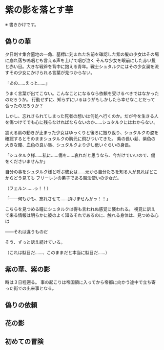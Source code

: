 # 紫の影を落とす華

※ 書きかけです。

## 偽りの華

夕日刺す集合墓地の一角、墓標に刻まれた名前を確認した紫の髪の少女はその場に崩れ落ち嗚咽とも言える声を上げて咽び泣く
そんな少女を眼前にした赤い髪と赤い目。大きな戦斧を背中に抱える青年。戦士シュタルクにはその少女涙を流すその少女にかけられる言葉が見つからない。

「あの……えっと……」

うまく言葉が出てこない。こんなことになるなら依頼を受けるべきではなかったのだろうか。
行動せずに、知らずにいるほうがもしかしたら幸せなことだって合ったのだろうか？

しかし、忘れさられてしまった死者の想いは何処へ行くのか。だが今を生きる人を傷つけてでも心に残らなければならないのか……シュタルクにはわからない。

震える肩の動きが止まった少女はゆっくりと後ろに振り返り、シュタルクの姿を確認するとそのままシュタルクの胸元に飛びついてきた。
紫の長い髪、紫色の大きな瞳、血色の良い唇、シュタルクより少し低いぐらいの身長。

「シュタルク様……私に……傷を……哀れだと思うなら、今だけでいいので、傷をくださいませんか」

自分の事をシュタルク様と呼ぶ彼女は……元から自分たちを知る人が見ればどこからどう見ても
フリーレンの弟子である魔法使いの少女だ。

（フェルン……っ！！）

「――何もかも、忘れさせて……頂けませんかッ！！」

こちらを見つめる瞳にシュタルクは得も言われぬ感覚に襲われる。
視覚に訴えて来る情報は明らかに彼のよく知るそれであるのに、触れる身体は、見つめる心は

――それは違うものだ

そう、ずっと訴え続けている。

（これは駄目だ……、このままだと本当に駄目だ……）

## 紫の華、紫の影

時は３日程遡る。
事の起こりは帝国領に入ってから帝都に向かう途中で立ち寄った街での出来事となる。



## 偽りの依頼


## 花の影


## 初めての冒険

